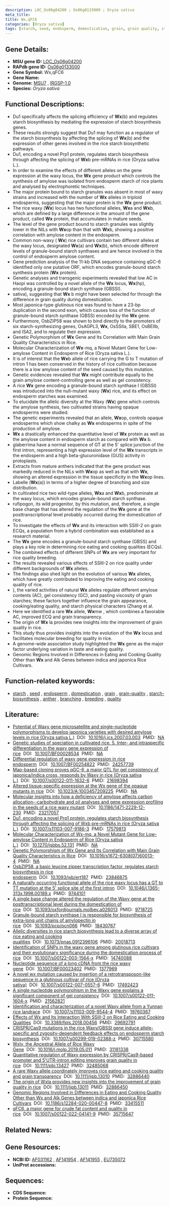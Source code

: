 ```yaml
---
description: LOC_Os06g04200 ; Os06g0133000 ; Oryza sativa
meta_title:
title: Wx,qFC6
categories: [Oryza sativa]
tags: [starch, seed, endosperm, domestication, grain, grain quality, starch biosynthesis, anther, branching, breeding, quality]
---
```


## Gene Details:
- **MSU gene ID:** [LOC_Os06g04200](http://rice.uga.edu/cgi-bin/ORF_infopage.cgi?orf=LOC_Os06g04200)  
- **RAPdb gene ID:** [Os06g0133000](https://rapdb.dna.affrc.go.jp/locus/?name=Os06g0133000)  
- **Gene Symbol:** Wx,qFC6
- **Gene Name:**
- **Genome:**  [MSU7](http://rice.uga.edu/)&nbsp;,&nbsp;[IRGSP-1.0](https://rapdb.dna.affrc.go.jp/download/irgsp1.html)
- **Species:** *Oryza sativa*

## Functional Descriptions:
   - Du1 specifically affects the splicing efficiency of **Wx**(b) and regulates starch biosynthesis by mediating the expression of starch biosynthesis genes.
   - These results strongly suggest that Du1 may function as a regulator of the starch biosynthesis by affecting the splicing of **Wx**(b) and the expression of other genes involved in the rice starch biosynthetic pathways.
   - Du1, encoding a novel Prp1 protein, regulates starch biosynthesis through affecting the splicing of **Wx**b pre-mRNAs in rice (Oryza sativa L.).
   - In order to examine the effects of different alleles on the gene expression at the waxy locus, the **Wx** gene product which controls the synthesis of amylose was isolated from endosperm starch of rice plants and analysed by electrophoretic techniques.
   - The major protein bound to starch granules was absent in most of waxy strains and increased with the number of **Wx** alleles in triploid endosperms, suggesting that the major protein is the **Wx** gene product.
   - The rice waxy (**Wx**) locus has two functional alleles, **Wx**a and **Wx**b, which are defined by a large difference in the amount of the gene product, called **Wx** protein, that accumulates in mature seeds.
   - The level of the gene product bound to starch granules was slightly lower in the NILs with **Wx**op than that with **Wx**b, showing a positive correlation with amylose content in the endosperm.
   - Common non-waxy ( **Wx**) rice cultivars contain two different alleles at the waxy locus, designated **Wx**(a) and **Wx**(b), which encode different levels of granule-bound starch synthases and are hence involved in the control of endosperm amylose content.
   - Gene prediction analysis of the 11-kb DNA sequence containing qGC-6 identified only one putative ORF, which encodes granule-bound starch synthesis protein (**Wx** protein).
   - Genetic analyses and transgenic experiments revealed that low AC in Haopi was controlled by a novel allele of the **Wx** locus, **Wx**(hp), encoding a granule-bound starch synthase (GBSSI).
   - sativa), suggesting that **Wx** b might have been selected for through the difference in grain quality during domestication.
   - Most japonica-type glutinous rice was found to have a 23-bp duplication in the second exon, which causes loss of the function of granule-bound starch synthase (GBSS) encoded by the **Wx** gene.
   - Furthermore, OsbZIP58 was shown to bind directly to the promoters of six starch-synthesizing genes, OsAGPL3, **Wx**, OsSSIIa, SBE1, OsBEIIb, and ISA2, and to regulate their expression.
   - Genetic Polymorphism of **Wx** Gene and Its Correlation with Main Grain Quality Characteristics in Rice.
   - Molecular Characterization of **Wx**-mq, a Novel Mutant Gene for Low-amylose Content in Endosperm of Rice (Oryza sativa L.).
   - It is of interest that the **Wx**b allele of rice carrying the G to T mutation of intron 1 has been conserved in the history of rice cultivation because there is a low amylose content of the seed caused by this mutation.
   - Genetic evidences revealed that **Wx** might contribute equally to the grain amylose content-controlling gene as well as gel consistency.
   - A rice **Wx** gene encoding a granule-bound starch synthase I (GBSSI) was introduced into the null-mutant waxy (**Wx**) rice, and its effect on endosperm starches was examined.
   - To elucidate the allelic diversity at the Waxy (**Wx**) gene which controls the amylose synthesis, two cultivated strains having opaque endosperms were studied.
   - The genetic experiments revealed that an allele, **Wx**op, controls opaque endosperms which show chalky as **Wx** endosperms in spite of the production of amylose.
   - **Wx** a drastically enhanced the quantitative level of **Wx** protein as well as the amylose content in endosperm starch as compared with **Wx** b.
   - glaberrima have a normal sequence of GT at the 5' splice junction of the first intron, representing a high expression level of the **Wx** transcripts in the endosperm and a high beta-glucuronidase (GUS) activity in protoplasts.
   - Extracts from mature anthers indicated that the gene product was markedly reduced in the NILs with **Wx**op as well as that with **Wx**, showing an altered expression in the tissue specificity in the **Wx**op lines.
   - Labelle (**Wx**(a)) in terms of a higher degree of branching and size distribution.
   - In cultivated rice two wild-type alleles, **Wx**a and **Wx**b, predominate at the waxy locus, which encodes granule-bound starch synthase.
   - rufipogon, its wild progenitor, by this mutation, and, therefore, a single base change that has altered the regulation of the **Wx** gene at the posttranscriptional level probably occurred during the domestication of rice.
   - To investigate the effects of **Wx** and its interaction with SSIII-2 on grain ECQs, a population from a hybrid combination was established as a research material.
   - The **Wx** gene encodes a granule-bound starch synthase (GBSS) and plays a key role in determining rice eating and cooking qualities (ECQs).
   - The combined effects of different SNPs of **Wx** are very important for rice quality breeding.
   - The results revealed various effects of SSIII-2 on rice quality under different backgrounds of **Wx** alleles.
   - The findings also shed light on the evolution of various **Wx** alleles, which have greatly contributed to improving the eating and cooking quality of rice.
   - ), the varied activities of natural **Wx** alleles regulate different amylose contents (AC), gel consistency (GC), and pasting viscosity of grain starches; these factors together influence the grain appearance, cooking/eating quality, and starch physical characters (Zhang et al.
   - Here we identified a rare **Wx** allele, **Wx**mw , which combines a favorable AC, improved ECQ and grain transparency.
   - The origin of **Wx** la provides new insights into the improvement of grain quality in rice.
   - This study thus provides insights into the evolution of the **Wx** locus and facilitates molecular breeding for quality in rice.
   - A genome-wide association study highlighted the **Wx** gene as the major factor underlying variation in taste and eating quality.
   - Genomic Regions Involved in Differences in Eating and Cooking Quality Other than **Wx** and Alk Genes between indica and japonica Rice Cultivars.

## Function-related keywords:
   - [starch](/tags/starch/)&nbsp;,&nbsp;[seed](/tags/seed/)&nbsp;,&nbsp;[endosperm](/tags/endosperm/)&nbsp;,&nbsp;[domestication](/tags/domestication/)&nbsp;,&nbsp;[grain](/tags/grain/)&nbsp;,&nbsp;[grain-quality](/tags/grain-quality/)&nbsp;,&nbsp;[starch-biosynthesis](/tags/starch-biosynthesis/)&nbsp;,&nbsp;[anther](/tags/anther/)&nbsp;,&nbsp;[branching](/tags/branching/)&nbsp;,&nbsp;[breeding](/tags/breeding/)&nbsp;,&nbsp;[quality](/tags/quality/)

## Literature:
   - [Potential of Waxy gene microsatellite and single-nucleotide polymorphisms to develop japonica varieties with desired amylose levels in rice (Oryza sativa L.)](https://www.doi.org/10.1016/j.jcs.2007.03.003)&nbsp;&nbsp;DOI:&nbsp;&nbsp;[10.1016/j.jcs.2007.03.003](https://www.doi.org/10.1016/j.jcs.2007.03.003)&nbsp;&nbsp;PMID:&nbsp;&nbsp;[NA](https://pubmed.ncbi.nlm.nih.gov/NA/)
   - [Genetic studies of speciation in cultivated rice. 5. Inter- and intraspecific differentiation in the waxy gene expression of rice](https://www.doi.org/10.1007/BF00028534)&nbsp;&nbsp;DOI:&nbsp;&nbsp;[10.1007/BF00028534](https://www.doi.org/10.1007/BF00028534)&nbsp;&nbsp;PMID:&nbsp;&nbsp;[NA](https://pubmed.ncbi.nlm.nih.gov/NA/)
   - [Differential regulation of waxy gene expression in rice endosperm](https://www.doi.org/10.1007/BF00254822)&nbsp;&nbsp;DOI:&nbsp;&nbsp;[10.1007/BF00254822](https://www.doi.org/10.1007/BF00254822)&nbsp;&nbsp;PMID:&nbsp;&nbsp;[24257739](https://pubmed.ncbi.nlm.nih.gov/24257739/)
   - [Map-based cloning proves qGC-6, a major QTL for gel consistency of japonica/indica cross, responds by Waxy in rice (Oryza sativa L.)](https://www.doi.org/10.1007/s00122-011-1632-6)&nbsp;&nbsp;DOI:&nbsp;&nbsp;[10.1007/s00122-011-1632-6](https://www.doi.org/10.1007/s00122-011-1632-6)&nbsp;&nbsp;PMID:&nbsp;&nbsp;[21698394](https://pubmed.ncbi.nlm.nih.gov/21698394/)
   - [Altered tissue-specific expression at the Wx gene of the opaque mutants in rice](https://www.doi.org/10.1023/A:1003457209225)&nbsp;&nbsp;DOI:&nbsp;&nbsp;[10.1023/A:1003457209225](https://www.doi.org/10.1023/A:1003457209225)&nbsp;&nbsp;PMID:&nbsp;&nbsp;[NA](https://pubmed.ncbi.nlm.nih.gov/NA/)
   - [Molecular insights into how a deficiency of amylose affects carbon allocation--carbohydrate and oil analyses and gene expression profiling in the seeds of a rice waxy mutant](https://www.doi.org/10.1186/1471-2229-12-230)&nbsp;&nbsp;DOI:&nbsp;&nbsp;[10.1186/1471-2229-12-230](https://www.doi.org/10.1186/1471-2229-12-230)&nbsp;&nbsp;PMID:&nbsp;&nbsp;[23217057](https://pubmed.ncbi.nlm.nih.gov/23217057/)
   - [Du1, encoding a novel Prp1 protein, regulates starch biosynthesis through affecting the splicing of Wxb pre-mRNAs in rice (Oryza sativa L.)](https://www.doi.org/10.1007/s11103-007-9186-3)&nbsp;&nbsp;DOI:&nbsp;&nbsp;[10.1007/s11103-007-9186-3](https://www.doi.org/10.1007/s11103-007-9186-3)&nbsp;&nbsp;PMID:&nbsp;&nbsp;[17579813](https://pubmed.ncbi.nlm.nih.gov/17579813/)
   - [Molecular Characterization of Wx-mq, a Novel Mutant Gene for Low-amylose Content in Endosperm of Rice (Oryza sativa L.)](https://www.doi.org/10.1270/jsbbs.52.131)&nbsp;&nbsp;DOI:&nbsp;&nbsp;[10.1270/jsbbs.52.131](https://www.doi.org/10.1270/jsbbs.52.131)&nbsp;&nbsp;PMID:&nbsp;&nbsp;[NA](https://pubmed.ncbi.nlm.nih.gov/NA/)
   - [Genetic Polymorphism of Wx Gene and Its Correlation with Main Grain Quality Characteristics in Rice](https://www.doi.org/10.1016/s1672-6308(07)60013-4)&nbsp;&nbsp;DOI:&nbsp;&nbsp;[10.1016/s1672-6308(07)60013-4](https://www.doi.org/10.1016/s1672-6308(07)60013-4)&nbsp;&nbsp;PMID:&nbsp;&nbsp;[NA](https://pubmed.ncbi.nlm.nih.gov/NA/)
   - [OsbZIP58, a basic leucine zipper transcription factor, regulates starch biosynthesis in rice endosperm](https://www.doi.org/10.1093/jxb/ert187)&nbsp;&nbsp;DOI:&nbsp;&nbsp;[10.1093/jxb/ert187](https://www.doi.org/10.1093/jxb/ert187)&nbsp;&nbsp;PMID:&nbsp;&nbsp;[23846875](https://pubmed.ncbi.nlm.nih.gov/23846875/)
   - [A naturally occurring functional allele of the rice waxy locus has a GT to TT mutation at the 5' splice site of the first intron](https://www.doi.org/10.1046/j.1365-313x.1998.00189.x)&nbsp;&nbsp;DOI:&nbsp;&nbsp;[10.1046/j.1365-313x.1998.00189.x](https://www.doi.org/10.1046/j.1365-313x.1998.00189.x)&nbsp;&nbsp;PMID:&nbsp;&nbsp;[9744101](https://pubmed.ncbi.nlm.nih.gov/9744101/)
   - [A single base change altered the regulation of the Waxy gene at the posttranscriptional level during the domestication of rice](https://www.doi.org/10.1093/oxfordjournals.molbev.a026013)&nbsp;&nbsp;DOI:&nbsp;&nbsp;[10.1093/oxfordjournals.molbev.a026013](https://www.doi.org/10.1093/oxfordjournals.molbev.a026013)&nbsp;&nbsp;PMID:&nbsp;&nbsp;[9718725](https://pubmed.ncbi.nlm.nih.gov/9718725/)
   - [Granule-bound starch synthase I is responsible for biosynthesis of extra-long unit chains of amylopectin in rice](https://www.doi.org/10.1093/pcp/pcn066)&nbsp;&nbsp;DOI:&nbsp;&nbsp;[10.1093/pcp/pcn066](https://www.doi.org/10.1093/pcp/pcn066)&nbsp;&nbsp;PMID:&nbsp;&nbsp;[18430767](https://pubmed.ncbi.nlm.nih.gov/18430767/)
   - [Allelic diversities in rice starch biosynthesis lead to a diverse array of rice eating and cooking qualities](https://www.doi.org/10.1073/pnas.0912396106)&nbsp;&nbsp;DOI:&nbsp;&nbsp;[10.1073/pnas.0912396106](https://www.doi.org/10.1073/pnas.0912396106)&nbsp;&nbsp;PMID:&nbsp;&nbsp;[20018713](https://pubmed.ncbi.nlm.nih.gov/20018713/)
   - [Identification of SNPs in the waxy gene among glutinous rice cultivars and their evolutionary significance during the domestication process of rice](https://www.doi.org/10.1007/s00122-003-1564-x)&nbsp;&nbsp;DOI:&nbsp;&nbsp;[10.1007/s00122-003-1564-x](https://www.doi.org/10.1007/s00122-003-1564-x)&nbsp;&nbsp;PMID:&nbsp;&nbsp;[14740088](https://pubmed.ncbi.nlm.nih.gov/14740088/)
   - [Nucleotide sequence of a long cDNA from the rice waxy gene](https://www.doi.org/10.1007/BF00023402)&nbsp;&nbsp;DOI:&nbsp;&nbsp;[10.1007/BF00023402](https://www.doi.org/10.1007/BF00023402)&nbsp;&nbsp;PMID:&nbsp;&nbsp;[1377969](https://pubmed.ncbi.nlm.nih.gov/1377969/)
   - [A novel wx mutation caused by insertion of a retrotransposon-like sequence in a glutinous cultivar of rice (Oryza sativa)](https://www.doi.org/10.1007/s00122-007-0557-6)&nbsp;&nbsp;DOI:&nbsp;&nbsp;[10.1007/s00122-007-0557-6](https://www.doi.org/10.1007/s00122-007-0557-6)&nbsp;&nbsp;PMID:&nbsp;&nbsp;[17492423](https://pubmed.ncbi.nlm.nih.gov/17492423/)
   - [A single nucleotide polymorphism in the Waxy gene explains a significant component of gel consistency](https://www.doi.org/10.1007/s00122-011-1604-x)&nbsp;&nbsp;DOI:&nbsp;&nbsp;[10.1007/s00122-011-1604-x](https://www.doi.org/10.1007/s00122-011-1604-x)&nbsp;&nbsp;PMID:&nbsp;&nbsp;[21562821](https://pubmed.ncbi.nlm.nih.gov/21562821/)
   - [Identification and characterization of a novel Waxy allele from a Yunnan rice landrace](https://www.doi.org/10.1007/s11103-009-9544-4)&nbsp;&nbsp;DOI:&nbsp;&nbsp;[10.1007/s11103-009-9544-4](https://www.doi.org/10.1007/s11103-009-9544-4)&nbsp;&nbsp;PMID:&nbsp;&nbsp;[19760367](https://pubmed.ncbi.nlm.nih.gov/19760367/)
   - [Effects of Wx and Its Interaction With SSIII-2 on Rice Eating and Cooking Qualities](https://www.doi.org/10.3389/fpls.2018.00456)&nbsp;&nbsp;DOI:&nbsp;&nbsp;[10.3389/fpls.2018.00456](https://www.doi.org/10.3389/fpls.2018.00456)&nbsp;&nbsp;PMID:&nbsp;&nbsp;[29692791](https://pubmed.ncbi.nlm.nih.gov/29692791/)
   - [CRISPR/Cas9 mutations in the rice Waxy/GBSSI gene induce allele-specific and zygosity-dependent feedback effects on endosperm starch biosynthesis](https://www.doi.org/10.1007/s00299-019-02388-z)&nbsp;&nbsp;DOI:&nbsp;&nbsp;[10.1007/s00299-019-02388-z](https://www.doi.org/10.1007/s00299-019-02388-z)&nbsp;&nbsp;PMID:&nbsp;&nbsp;[30715580](https://pubmed.ncbi.nlm.nih.gov/30715580/)
   - [Wxlv, the Ancestral Allele of Rice Waxy Gene](https://www.doi.org/10.1016/j.molp.2019.05.011)&nbsp;&nbsp;DOI:&nbsp;&nbsp;[10.1016/j.molp.2019.05.011](https://www.doi.org/10.1016/j.molp.2019.05.011)&nbsp;&nbsp;PMID:&nbsp;&nbsp;[31181338](https://pubmed.ncbi.nlm.nih.gov/31181338/)
   - [Quantitative regulation of Waxy expression by CRISPR/Cas9-based promoter and 5'UTR-intron editing improves grain quality in rice](https://www.doi.org/10.1111/pbi.13427)&nbsp;&nbsp;DOI:&nbsp;&nbsp;[10.1111/pbi.13427](https://www.doi.org/10.1111/pbi.13427)&nbsp;&nbsp;PMID:&nbsp;&nbsp;[32485068](https://pubmed.ncbi.nlm.nih.gov/32485068/)
   - [A rare Waxy allele coordinately improves rice eating and cooking quality and grain transparency](https://www.doi.org/10.1111/jipb.13010)&nbsp;&nbsp;DOI:&nbsp;&nbsp;[10.1111/jipb.13010](https://www.doi.org/10.1111/jipb.13010)&nbsp;&nbsp;PMID:&nbsp;&nbsp;[32886440](https://pubmed.ncbi.nlm.nih.gov/32886440/)
   - [The origin of Wxla provides new insights into the improvement of grain quality in rice](https://www.doi.org/10.1111/jipb.13011)&nbsp;&nbsp;DOI:&nbsp;&nbsp;[10.1111/jipb.13011](https://www.doi.org/10.1111/jipb.13011)&nbsp;&nbsp;PMID:&nbsp;&nbsp;[32886450](https://pubmed.ncbi.nlm.nih.gov/32886450/)
   - [Genomic Regions Involved in Differences in Eating and Cooking Quality Other than Wx and Alk Genes between indica and japonica Rice Cultivars](https://www.doi.org/10.1186/s12284-020-00447-8)&nbsp;&nbsp;DOI:&nbsp;&nbsp;[10.1186/s12284-020-00447-8](https://www.doi.org/10.1186/s12284-020-00447-8)&nbsp;&nbsp;PMID:&nbsp;&nbsp;[33415511](https://pubmed.ncbi.nlm.nih.gov/33415511/)
   - [qFC6, a major gene for crude fat content and quality in rice](https://www.doi.org/10.1007/s00122-022-04141-9)&nbsp;&nbsp;DOI:&nbsp;&nbsp;[10.1007/s00122-022-04141-9](https://www.doi.org/10.1007/s00122-022-04141-9)&nbsp;&nbsp;PMID:&nbsp;&nbsp;[35715647](https://pubmed.ncbi.nlm.nih.gov/35715647/)

## Related News:

## Gene Resources:
- **NCBI ID:**  [AF031162](http://www.ncbi.nlm.nih.gov/nuccore/AF031162)&nbsp;,&nbsp;[AF141954](http://www.ncbi.nlm.nih.gov/nuccore/AF141954)&nbsp;,&nbsp;[AF141955](http://www.ncbi.nlm.nih.gov/nuccore/AF141955)&nbsp;,&nbsp;[EU735072](http://www.ncbi.nlm.nih.gov/nuccore/EU735072)
- **UniProt accessions:** [](https://www.uniprot.org/uniprotkb//entry)

## Sequences:
- **CDS Sequence:**
- **Protein Sequence:**
